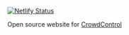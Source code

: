 [![Netlify Status](https://api.netlify.com/api/v1/badges/ca7f16ac-7bd1-4402-a644-0e78c2c1c9dc/deploy-status)](https://app.netlify.com/sites/crowdcontrolbot/deploys)

Open source website for [CrowdControl](https://crowdcontrolbot.xyz)